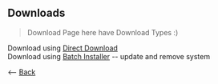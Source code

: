 ## Downloads

> Download Page here have Download Types :)

Download using <a href="WebSiteStorage/Downloads/Minecraft_Java_Server.bat">Direct Download</a>\
Download using <a href="WebSiteStorage/Downloads/Minecraft_Server_Menu_Installer.bat">Batch Installer</a> -- update and remove system

<p><-- <a href=".">Back</a></p>

<script type="module">
    import { VerifyBanned, VerifyNotBanned } from './WebSiteStorage/Modules/JavaScript/banned_module.mjs';

    VerifyBanned(".")
</script>

<script>
</script>
